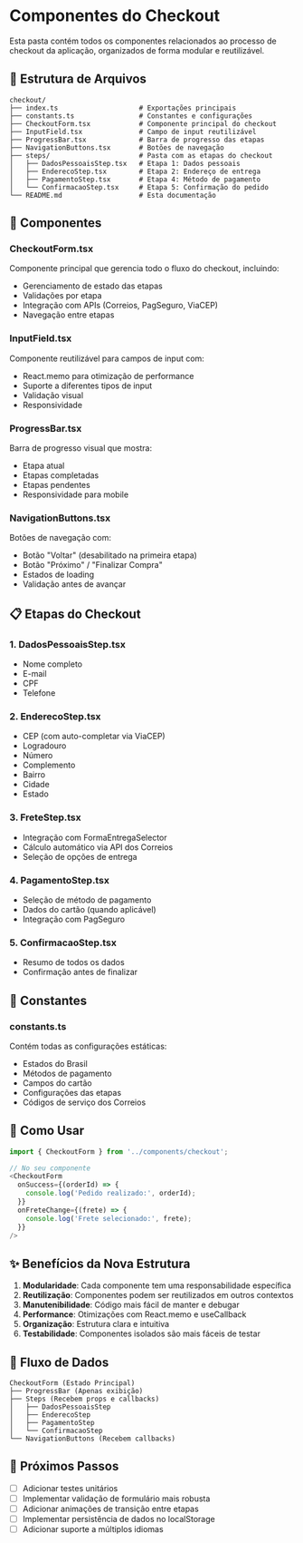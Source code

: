 # Componentes do Checkout

Esta pasta contém todos os componentes relacionados ao processo de checkout da aplicação, organizados de forma modular e reutilizável.

## 📁 Estrutura de Arquivos

```
checkout/
├── index.ts                    # Exportações principais
├── constants.ts                # Constantes e configurações
├── CheckoutForm.tsx            # Componente principal do checkout
├── InputField.tsx              # Campo de input reutilizável
├── ProgressBar.tsx             # Barra de progresso das etapas
├── NavigationButtons.tsx       # Botões de navegação
├── steps/                      # Pasta com as etapas do checkout
│   ├── DadosPessoaisStep.tsx   # Etapa 1: Dados pessoais
│   ├── EnderecoStep.tsx        # Etapa 2: Endereço de entrega
│   ├── PagamentoStep.tsx       # Etapa 4: Método de pagamento
│   └── ConfirmacaoStep.tsx     # Etapa 5: Confirmação do pedido
└── README.md                   # Esta documentação
```

## 🧩 Componentes

### CheckoutForm.tsx
Componente principal que gerencia todo o fluxo do checkout, incluindo:
- Gerenciamento de estado das etapas
- Validações por etapa
- Integração com APIs (Correios, PagSeguro, ViaCEP)
- Navegação entre etapas

### InputField.tsx
Componente reutilizável para campos de input com:
- React.memo para otimização de performance
- Suporte a diferentes tipos de input
- Validação visual
- Responsividade

### ProgressBar.tsx
Barra de progresso visual que mostra:
- Etapa atual
- Etapas completadas
- Etapas pendentes
- Responsividade para mobile

### NavigationButtons.tsx
Botões de navegação com:
- Botão "Voltar" (desabilitado na primeira etapa)
- Botão "Próximo" / "Finalizar Compra"
- Estados de loading
- Validação antes de avançar

## 📋 Etapas do Checkout

### 1. DadosPessoaisStep.tsx
- Nome completo
- E-mail
- CPF
- Telefone

### 2. EnderecoStep.tsx
- CEP (com auto-completar via ViaCEP)
- Logradouro
- Número
- Complemento
- Bairro
- Cidade
- Estado

### 3. FreteStep.tsx
- Integração com FormaEntregaSelector
- Cálculo automático via API dos Correios
- Seleção de opções de entrega

### 4. PagamentoStep.tsx
- Seleção de método de pagamento
- Dados do cartão (quando aplicável)
- Integração com PagSeguro

### 5. ConfirmacaoStep.tsx
- Resumo de todos os dados
- Confirmação antes de finalizar

## 🔧 Constantes

### constants.ts
Contém todas as configurações estáticas:
- Estados do Brasil
- Métodos de pagamento
- Campos do cartão
- Configurações das etapas
- Códigos de serviço dos Correios

## 🚀 Como Usar

```typescript
import { CheckoutForm } from '../components/checkout';

// No seu componente
<CheckoutForm
  onSuccess={(orderId) => {
    console.log('Pedido realizado:', orderId);
  }}
  onFreteChange={(frete) => {
    console.log('Frete selecionado:', frete);
  }}
/>
```

## ✨ Benefícios da Nova Estrutura

1. **Modularidade**: Cada componente tem uma responsabilidade específica
2. **Reutilização**: Componentes podem ser reutilizados em outros contextos
3. **Manutenibilidade**: Código mais fácil de manter e debugar
4. **Performance**: Otimizações com React.memo e useCallback
5. **Organização**: Estrutura clara e intuitiva
6. **Testabilidade**: Componentes isolados são mais fáceis de testar

## 🔄 Fluxo de Dados

```
CheckoutForm (Estado Principal)
├── ProgressBar (Apenas exibição)
├── Steps (Recebem props e callbacks)
│   ├── DadosPessoaisStep
│   ├── EnderecoStep
│   ├── PagamentoStep
│   └── ConfirmacaoStep
└── NavigationButtons (Recebem callbacks)
```

## 🎯 Próximos Passos

- [ ] Adicionar testes unitários
- [ ] Implementar validação de formulário mais robusta
- [ ] Adicionar animações de transição entre etapas
- [ ] Implementar persistência de dados no localStorage
- [ ] Adicionar suporte a múltiplos idiomas
